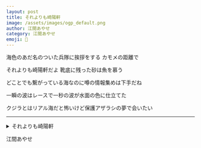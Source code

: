 ```yaml
---
layout: post
title: それよりも崎陽軒
image: /assets/images/ogp_default.png
author: 江間あやせ
category: 江間あやせ
emoji: 🍳
---
```


<div class="tanka-area"><div class="tanka">
<p>海色のあだ名のついた兵隊に挨拶をする カモメの距離で</p>

<p>それよりも崎陽軒だよ 靴底に残った砂は魚を慕う</p>

<p>どことでも繋がっている海なのに噂の情報集めは下手だね</p>

<p>一瞬の波はレースで一秒の波が水面の色に仕立てた</p>

<p>クジラとはリアル海だと怖いけど保護アザラシの夢で会いたい</p>

</div></div>

---

<details><summary>それよりも崎陽軒</summary>
海色のあだ名のついた兵隊に挨拶をする カモメの距離で<br/>
それよりも崎陽軒だよ 靴底に残った砂は魚を慕う<br/>
どことでも繋がっている海なのに噂の情報集めは下手だね<br/>
一瞬の波はレースで一秒の波が水面の色に仕立てた<br/>
クジラとはリアル海だと怖いけど保護アザラシの夢で会いたい<br/>
<br/>

</details>

江間あやせ
